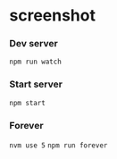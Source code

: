 # screenshot

### Dev server 
`npm run watch`

### Start server 
`npm start`

### Forever 
`nvm use 5`
`npm run forever`